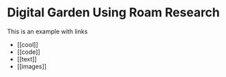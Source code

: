 # Digital Garden Using Roam Research

This is an example with links

- [[cool]]
- [[code]]
- [[text]]
- [[images]]
